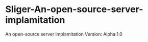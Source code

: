 # Sliger-An-open-source-server-implamitation
 An open-source server implamitation Version: Alpha:1.0
